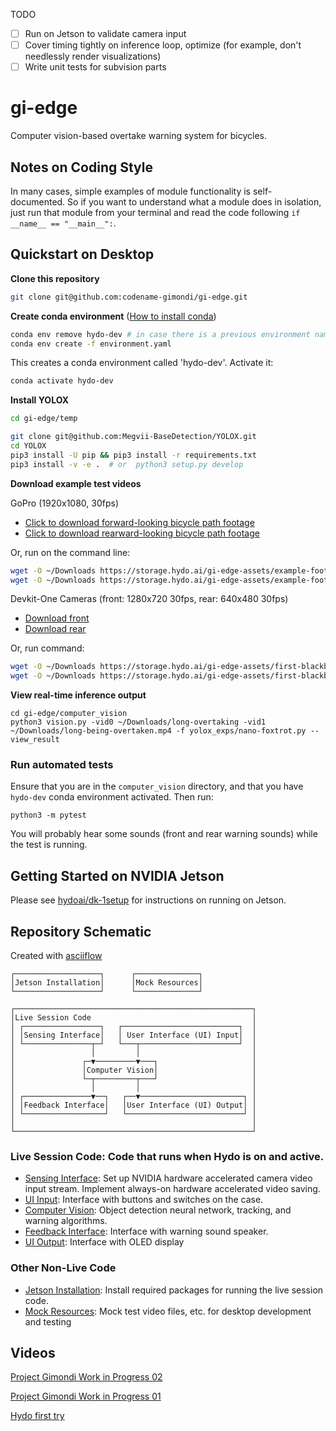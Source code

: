 TODO

- [ ] Run on Jetson to validate camera input
- [ ] Cover timing tightly on inference loop, optimize (for example, don't needlessly render visualizations)
- [ ] Write unit tests for subvision parts

# gi-edge
Computer vision-based overtake warning system for bicycles.

## Notes on Coding Style

In many cases, simple examples of module functionality is self-documented. So if you want to understand what a module does in isolation, just run that module from your terminal and read the code following `if __name__ == "__main__":`.

## Quickstart on Desktop

**Clone this repository**

```bash
git clone git@github.com:codename-gimondi/gi-edge.git
```

**Create conda environment** ([How to install conda](https://docs.conda.io/projects/conda/en/latest/user-guide/install/index.html))

```bash
conda env remove hydo-dev # in case there is a previous environment named hydo-dev
conda env create -f environment.yaml
```

This creates a conda environment called 'hydo-dev'. Activate it:

```bash
conda activate hydo-dev
```

**Install YOLOX**

```bash
cd gi-edge/temp

git clone git@github.com:Megvii-BaseDetection/YOLOX.git
cd YOLOX
pip3 install -U pip && pip3 install -r requirements.txt
pip3 install -v -e .  # or  python3 setup.py develop
```

**Download example test videos**

GoPro (1920x1080, 30fps)

+ [Click to download forward-looking bicycle path footage](https://storage.hydo.ai/gi-edge-assets/example-footage/long-overtaking.mp4)
+ [Click to download rearward-looking bicycle path footage](https://storage.hydo.ai/gi-edge-assets/example-footage/long-being-overtaken.mp4)

Or, run on the command line:

```bash
wget -O ~/Downloads https://storage.hydo.ai/gi-edge-assets/example-footage/long-overtaking.mp4
wget -O ~/Downloads https://storage.hydo.ai/gi-edge-assets/example-footage/long-being-overtaken.mp4
```

Devkit-One Cameras (front: 1280x720 30fps, rear: 640x480 30fps)

+ [Download front](https://storage.hydo.ai/gi-edge-assets/first-blackbox-recordings/front-2021-12-04.mkv)
+ [Download rear](https://storage.hydo.ai/gi-edge-assets/first-blackbox-recordings/rear-2021-12-04.mkv)

Or, run command:

```bash
wget -O ~/Downloads https://storage.hydo.ai/gi-edge-assets/first-blackbox-recordings/front-2021-12-04.mkv
wget -O ~/Downloads https://storage.hydo.ai/gi-edge-assets/first-blackbox-recordings/rear-2021-12-04.mkv
```

**View real-time inference output**

```
cd gi-edge/computer_vision
python3 vision.py -vid0 ~/Downloads/long-overtaking -vid1 ~/Downloads/long-being-overtaken.mp4 -f yolox_exps/nano-foxtrot.py --view_result
```

### Run automated tests

Ensure that you are in the `computer_vision` directory, and that you have `hydo-dev` conda environment activated. Then run:

```
python3 -m pytest
```
You will probably hear some sounds (front and rear warning sounds) while the test is running.

## Getting Started on NVIDIA Jetson

Please see [hydoai/dk-1setup](https://github.com/hydoai/dk1-setup) for instructions on running on Jetson.

## Repository Schematic
Created with [asciiflow](https://asciiflow.com)
```
┌───────────────────┐      ┌──────────────┐
│Jetson Installation│      │Mock Resources│
└───────────────────┘      └──────────────┘

┌─────────────────────────────────────────────────────┐
│Live Session Code                                    │
│ ┌─────────────────┐   ┌──────────────────────────┐  │
│ │Sensing Interface│   │ User Interface (UI) Input│  │
│ └───────────────┬─┘   └───┬──────────────────────┘  │
│                 │         │                         │
│               ┌─▼─────────▼───┐                     │
│               │Computer Vision│                     │
│               └─┬─────────┬───┘                     │
│                 │         │                         │
│ ┌───────────────▼──┐   ┌──▼───────────────────────┐ │
│ │Feedback Interface│   │User Interface (UI) Output│ │
│ └──────────────────┘   └──────────────────────────┘ │
│                                                     │
└─────────────────────────────────────────────────────┘
```


### Live Session Code: Code that runs when Hydo is on and active.

+ [Sensing Interface](sensing_interface): Set up NVIDIA hardware accelerated camera video input stream. Implement always-on hardware accelerated video saving.
+ [UI Input](ui_input): Interface with buttons and switches on the case.
+ [Computer Vision](computer_vision): Object detection neural network, tracking, and warning algorithms. 
+ [Feedback Interface](feedback_interface): Interface with warning sound speaker.
+ [UI Output](ui_output): Interface with OLED display

### Other Non-Live Code

+ [Jetson Installation](jetson_installation): Install required packages for running the live session code.
+ [Mock Resources](mock_resources): Mock test video files, etc. for desktop development and testing

## Videos


[Project Gimondi Work in Progress 02](https://youtu.be/eCJcu_2iLPg)

[Project Gimondi Work in Progress 01](https://youtu.be/SEfXO2w2qVI)

[Hydo first try](https://youtu.be/Jk-cQkcG4iY)
